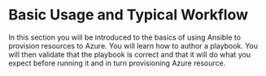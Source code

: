 # Basic Usage and Typical Workflow
In this section you will be introduced to the basics of using Ansible to provision resources to Azure. You will learn how to author a playbook. You will then validate that the playbook is correct and that it will do what you expect before running it and in turn provisioning Azure resource.